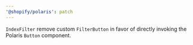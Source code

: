 ```yaml
---
'@shopify/polaris': patch
---
```


`IndexFilter` remove custom `FilterButton` in favor of directly invoking the Polaris `Button` component.
